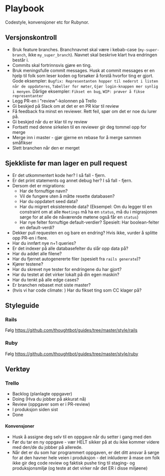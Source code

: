 # Playbook
Codestyle, konvensjoner etc for Rubynor.

## Versjonskontroll
- Bruk feature branches. Branchnavnet skal være i kebab-case (`my-super-branch`, ikke `my_super_branch`). Navnet skal beskrive klart hva endringen består i.
- Commits skal fortrinnsvis gjøre en ting.
- Bruk meningsfulle commit messages. Husk at commit messages er en hjelp til folk som leser koden og forsøker å forstå hvorfor ting er gjort. Gode eksempler: `Bugfix: Representanten hopper til nederst i listen når de oppdateres`, `Tabeller for møter`, `Gjør login-knappen mer synlig i menyen`. Dårlige eksempler: `Fikset en bug`, `WIP: prøver å fikse representanter`
- Legg PR-en i "review"-kolonnen på Trello
- Gi beskjed på Slack om at det er en PR klar til review
- Få feedback fra minst en reviewer. Rett feil, spør om det er noe du lurer på.
- Gi beskjed når du er klar til ny review
- Fortsett med denne sirkelen til en reviewer gir deg tommel opp for merge
- Merge inn i master - gjør gjerne en rebase for å merge sammen småfikser
- Slett branchen når den er merget

## Sjekkliste før man lager en pull request
- Er det utkommentert kode her? I så fall - fjern.
- Er det print statements og annet debug her? I så fall - fjern.
- Dersom det er migrations:
  - Har de fornuftige navn?  
  - Vil de fungere uten å måtte resette databasen?
  - Har du oppdatert seed data? 
  - Har du migrert eksisterende data? (Eksempel: Om du legger til en constraint om at alle `Meetings` må ha en `status`, må du i migrasjonen sørge for at alle de nåværende møtene også får en `status`)
  - Har nye felter fornuftige default-verdier? Spesielt: Har boolean-felter en default-verdi?
- Dekker pull requesten en og bare en endring? Hvis ikke, vurder å splitte opp PR-en i flere.
- Har du innført nye n+1 queries?
- Er det indexer på alle databasefelter du slår opp data på?
- Har du addet alle filene?
- Har du fjernet autogenererte filer (spesielt fra `rails generate`)?
- Kjører testene?
- Har du skrevet nye tester for endringene du har gjort?
- Har du testet at det virker lokalt på din egen maskin?
- Har du tenkt på alle edge cases?
- Er branchen rebaset mot siste master?
- (hvis vi har code climate: ) Har du fikset ting som CC klager på?

## Styleguide

### Rails
Følg https://github.com/thoughtbot/guides/tree/master/style/rails

### Ruby
Følg https://github.com/thoughtbot/guides/tree/master/style/ruby


## Verktøy

### Trello
* Backlog (planlagte oppgaver)
* Doing (Hva du jobber på akkurat nå)
* Review (oppgaver som er i PR-review)
* I produksjon siden sist
* Done

#### Konvensjoner
* Husk å assigne deg selv til en oppgave når du setter i gang med den
* Før du tar en ny oppgave - vær HELT sikker på at du ikke kommer videre med den/de du jobber på allerede.
* Når det er du som har programmert oppgaven, er det ditt ansvar å sørge for at den havner hele veien i produksjon - det inkluderer å mase om folk ikke gir deg code review og faktisk pushe ting til staging- og produksjonsmiljø (og teste at det virker når det ER i disse miljøene)
